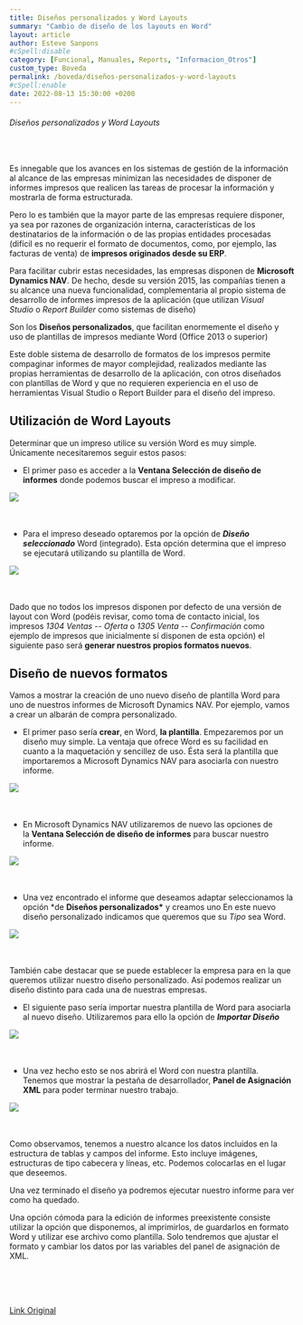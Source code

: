 ```yaml
---
title: Diseños personalizados y Word Layouts
summary: "Cambio de diseño de los layouts en Word"
layout: article
author: Esteve Sanpons
#cSpell:disable
category: [Funcional, Manuales, Reports, "Informacion_Otros"]
custom_type: Boveda
permalink: /boveda/diseños-personalizados-y-word-layouts
#cSpell:enable
date: 2022-08-13 15:30:00 +0200
---
```


###### Diseños personalizados y Word Layouts

<br>

Es innegable que los avances en los sistemas de gestión de la
información al alcance de las empresas minimizan las necesidades de
disponer de informes impresos que realicen las tareas de procesar la
información y mostrarla de forma estructurada.

Pero lo es también que la mayor parte de las empresas requiere disponer,
ya sea por razones de organización interna, características de los
destinatarios de la información o de las propias entidades procesadas
(difícil es no requerir el formato de documentos, como, por ejemplo, las
facturas de venta) de **impresos originados desde su ERP**.

Para facilitar cubrir estas necesidades, las empresas disponen
de **Microsoft Dynamics NAV**. De hecho, desde su versión 2015, las
compañías tienen a su alcance una nueva funcionalidad, complementaria al
propio sistema de desarrollo de informes impresos de la aplicación (que
utilizan *Visual Studio* o *Report Builder* como sistemas de diseño)

Son los **Diseños personalizados**, que facilitan enormemente el diseño
y uso de plantillas de impresos mediante Word (Office 2013 o superior)

Este doble sistema de desarrollo de formatos de los impresos permite
compaginar informes de mayor complejidad, realizados mediante las
propias herramientas de desarrollo de la aplicación, con otros diseñados
con plantillas de Word y que no requieren experiencia en el uso de
herramientas Visual Studio o Report Builder para el diseño del impreso.

## Utilización de Word Layouts

Determinar que un impreso utilice su versión Word es muy simple.
Únicamente necesitaremos seguir estos pasos:

- El primer paso es acceder a la **Ventana Selección de diseño de
  informes** donde podemos buscar el impreso a modificar.

<img class="img-container"  src="/assets/img/articles/diseños-personalizados-y-word-layouts/image1.jpg">
<br><br><br>

- Para el impreso deseado optaremos por la opción de **_Diseño
  seleccionado_** Word (integrado). Esta opción determina que el
  impreso se ejecutará utilizando su plantilla de Word.

<img class="img-container"  src="/assets/img/articles/diseños-personalizados-y-word-layouts/image2.jpg">
<br><br><br>

Dado que no todos los impresos disponen por defecto de una versión de
layout con Word (podéis revisar, como toma de contacto inicial, los
impresos *1304 Ventas -- Oferta* o *1305 Venta -- Confirmación* como
ejemplo de impresos que inicialmente sí disponen de esta opción) el
siguiente paso será **generar nuestros propios formatos nuevos**.

## Diseño de nuevos formatos

Vamos a mostrar la creación de uno nuevo diseño de plantilla Word para
uno de nuestros informes de Microsoft Dynamics NAV. Por ejemplo, vamos a
crear un albarán de compra personalizado.

- El primer paso sería **crear**, en Word, **la plantilla**.
  Empezaremos por un diseño muy simple. La ventaja que ofrece Word
  es su facilidad en cuanto a la maquetación y sencillez de uso.
  Ésta será la plantilla que importaremos a Microsoft Dynamics NAV
  para asociarla con nuestro informe.

<img class="img-container"  src="/assets/img/articles/diseños-personalizados-y-word-layouts/image3.jpg">
<br><br><br>

- En Microsoft Dynamics NAV utilizaremos de nuevo las opciones de
  la **Ventana Selección de diseño de informes** para buscar nuestro
  informe.

<img class="img-container"  src="/assets/img/articles/diseños-personalizados-y-word-layouts/image4.jpg">
<br><br><br>

- Una vez encontrado el informe que deseamos adaptar seleccionamos la
  opción \*de **Diseños personalizados\*** y creamos uno En este nuevo
  diseño personalizado indicamos que queremos que su *Tipo* sea Word.

<img class="img-container"  src="/assets/img/articles/diseños-personalizados-y-word-layouts/image5.jpg">
<br><br><br>

También cabe destacar que se puede establecer la empresa para en la que
queremos utilizar nuestro diseño personalizado. Así podemos realizar un
diseño distinto para cada una de nuestras empresas.

- El siguiente paso sería importar nuestra plantilla de Word para
  asociarla al nuevo diseño. Utilizaremos para ello la opción
  de **_Importar Diseño_**

<img class="img-container"  src="/assets/img/articles/diseños-personalizados-y-word-layouts/image6.jpg">
<br><br><br>

- Una vez hecho esto se nos abrirá el Word con nuestra plantilla.
  Tenemos que mostrar la pestaña de desarrollador, **Panel de
  Asignación XML** para poder terminar nuestro trabajo.

<img class="img-container"  src="/assets/img/articles/diseños-personalizados-y-word-layouts/image7.jpg">
<br><br><br>

Como observamos, tenemos a nuestro alcance los datos incluidos en la
estructura de tablas y campos del informe. Esto incluye imágenes,
estructuras de tipo cabecera y líneas, etc. Podemos colocarlas en el
lugar que deseemos.

Una vez terminado el diseño ya podremos ejecutar nuestro informe para
ver como ha quedado.

Una opción cómoda para la edición de informes preexistente consiste
utilizar la opción que disponemos, al imprimirlos, de guardarlos en
formato Word y utilizar ese archivo como plantilla. Solo tendremos que
ajustar el formato y cambiar los datos por las variables del panel de
asignación de XML.

<br><br><br>

[Link Original](https://blog.aitana.es/2017/01/25/diseños-personalizados-word-layouts-dynamics-nav/#respond)
